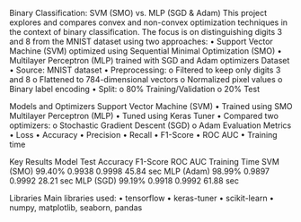 Binary Classification: SVM (SMO) vs. MLP (SGD & Adam)
This project explores and compares convex and non-convex optimization techniques in the context of binary classification. The focus is on distinguishing digits 3 and 8 from the MNIST dataset using two approaches:
•	Support Vector Machine (SVM) optimized using Sequential Minimal Optimization (SMO)
•	Multilayer Perceptron (MLP) trained with SGD and Adam optimizers
Dataset
•	Source: MNIST dataset
•	Preprocessing:
o	Filtered to keep only digits 3 and 8
o	Flattened to 784-dimensional vectors
o	Normalized pixel values
o	Binary label encoding
•	Split:
o	80% Training/Validation
o	20% Test

Models and Optimizers
Support Vector Machine (SVM)
•	Trained using SMO
Multilayer Perceptron (MLP)
•	Tuned using Keras Tuner 
•	Compared two optimizers:
o	Stochastic Gradient Descent (SGD) 
o	Adam
Evaluation Metrics
•	Loss
•	Accuracy
•	Precision
•	Recall
•	F1-Score
•	ROC AUC
•	Training time

Key Results
Model	Test Accuracy	F1-Score	ROC AUC	Training Time
SVM (SMO)	99.40%	0.9938	0.9998	45.84 sec
MLP (Adam)	98.99%	0.9897	0.9992	28.21 sec
MLP (SGD)	99.19%	0.9918	0.9992	61.88 sec

Libraries
Main libraries used:
•	tensorflow
•	keras-tuner
•	scikit-learn
•	numpy, matplotlib, seaborn, pandas

